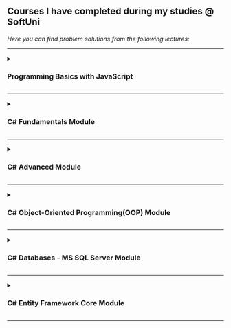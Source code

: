 <h2>Courses I have completed during my studies @ SoftUni</h2>
<em> Here you can find problem solutions from the following lectures:</em>

***
 <details>
 <summary><h3>Programming Basics with JavaScript</summary>
  
 1. [**First Steps In Coding - Labs and Exercises**](https://github.com/jvalkovv/SoftUniCSharpCourses/tree/main/Programming%20Basics%20with%20JavaScript/1.%20First%20Steps%20In%20Coding)
  2. [**Conditional Statements - Labs and Exercises**](https://github.com/jvalkovv/SoftUniCSharpCourses/tree/main/Programming%20Basics%20with%20JavaScript/2.%20Conditional%20Statements)
  3. [**Conditional Statements Advanced - Labs and Exercises**](https://github.com/jvalkovv/SoftUniCSharpCourses/tree/main/Programming%20Basics%20with%20JavaScript/3.%20Conditional%20Statements%20Advanced)
  4. [**For Loop - Labs and Exercises**](https://github.com/jvalkovv/SoftUniCSharpCourses/tree/main/Programming%20Basics%20with%20JavaScript/4.%20For%20Loop)
  5. [**While Loop - Labs and Exercises**](https://github.com/jvalkovv/SoftUniCSharpCourses/tree/main/Programming%20Basics%20with%20JavaScript/5.%20While%20Loop)
  6. [**Nested Loops - Labs and Exercises**](https://github.com/jvalkovv/SoftUniCSharpCourses/tree/main/Programming%20Basics%20with%20JavaScript/6.%20Nested%20Loops)
  
  </details>
  
***
 <details>
 <summary><h3>C# Fundamentals Module</summary>

1. [**Basic Syntax, Conditional Statements and Loops**](https://github.com/jvalkovv/SoftUniCSharpCourses/tree/main/C%23%20Fundamentals/1.%20Basic%20Syntax)
2. [**Data Types and Variables**](https://github.com/jvalkovv/SoftUniCSharpCourses/tree/main/C%23%20Fundamentals/2.%20Data%20Types%20and%20Variables)
3. [**Arrays**](https://github.com/jvalkovv/SoftUniCSharpCourses/tree/main/C%23%20Fundamentals/3.%20Arrays)
4. [**Methods**](https://github.com/jvalkovv/SoftUniCSharpCourses/tree/main/C%23%20Fundamentals/4.%20Methods)
5. [**Lists**](https://github.com/jvalkovv/SoftUniCSharpCourses/tree/main/C%23%20Fundamentals/5.%20List)
6. [**Objects and Classes**](https://github.com/jvalkovv/SoftUniCSharpCourses/tree/main/C%23%20Fundamentals/6.%20Objects%20and%20Classes)
7. [**Associative Arrays**](https://github.com/jvalkovv/SoftUniCSharpCourses/tree/main/C%23%20Fundamentals/7.%20Associative%20Arrays)
8. [**Text Processing**](https://github.com/jvalkovv/SoftUniCSharpCourses/tree/main/C%23%20Fundamentals/8.%20Text%20Processing)
9. [**Regular Expressions**](https://github.com/jvalkovv/SoftUniCSharpCourses/tree/main/C%23%20Fundamentals/9.%20Regular%20Expressions)

  </details>
  
***
 <details>
 <summary><h3>C# Advanced Module</summary>
 
 1. [**Stacks and Queues - Labs and Exercises**](https://github.com/jvalkovv/SoftUniCSharpCourses/tree/main/C%23%20Advanced/1.%20Stacks%20and%20Queues)
 
  </details>
  
***
 <details>
 <summary><h3>C# Object-Oriented Programming(OOP) Module</summary>
  
 1. [**Inheritance - Labs and Exercises**](https://github.com/jvalkovv/SoftUniCSharpCourses/tree/main/C%23%20OOP/01.Inheritance)
 2. [**Encapsulation - Labs and Exercises**](https://github.com/jvalkovv/SoftUniCSharpCourses/tree/main/C%23%20OOP/02.Encapsulation)
 3. [**Interfaces and Abstraction - Labs and Exercise**](https://github.com/jvalkovv/SoftUniCSharpCourses/tree/main/C%23%20OOP/03.Interfaces%20and%20Abstraction)
 4. [**Polymorphism - Labs and Exercises**](https://github.com/jvalkovv/SoftUniCSharpCourses/tree/main/C%23%20OOP/04.Polymorphism)
 5. [**Exceptions and Error Handling - Lab**](https://github.com/jvalkovv/SoftUniCSharpCourses/tree/main/C%23%20OOP/05.Exceptions%20and%20Error%20Handling)
 6. [**Reflection and Attributes - Labs and Exercise**](https://github.com/jvalkovv/SoftUniCSharpCourses/tree/main/C%23%20OOP/06.Reflection%20and%20Attributes)
 7. [**Unit Testing - Labs and Exercises**](https://github.com/jvalkovv/SoftUniCSharpCourses/tree/main/C%23%20OOP/07.Unit%20Testing)
 
 </details>
    
***    
 <details>
 <summary><h3> C# Databases - MS SQL Server Module</summary>
  
 1. [**Databases Introduction**](https://github.com/jvalkovv/SoftUniCSharpCourses/tree/main/C%23%20Databases%20MSSQL%20Server/1.%20Databases%20Introduction)
 2. [**Create, Read, Update and Delete(CRUD)**](https://github.com/jvalkovv/SoftUniCSharpCourses/tree/main/C%23%20Databases%20MSSQL%20Server/2.%20CRUD%20-%20Exercises)
 3. [**Table Relations**](https://github.com/jvalkovv/SoftUniCSharpCourses/tree/main/C%23%20Databases%20MSSQL%20Server/3.%20Table%20Relations%20-%20Exercises)
 4. [**Built-in Functions**](https://github.com/jvalkovv/SoftUniCSharpCourses/tree/main/C%23%20Databases%20MSSQL%20Server/4.%20Built-in%20Functions)
 5. [**Subqueries and Joins**](https://github.com/jvalkovv/SoftUniCSharpCourses/tree/main/C%23%20Databases%20MSSQL%20Server/5.%20Subqueries%20and%20Joins)
 6. [**Indices and Data Aggregation**](https://github.com/jvalkovv/SoftUniCSharpCourses/tree/main/C%23%20Databases%20MSSQL%20Server/6.%20Indices%20and%20Data%20Aggregation)
    </details>
    
    ***
 <details>
 <summary><h3> C# Entity Framework Core Module</summary>
  
 2. [**Entity Relations**](https://github.com/jvalkovv/SoftUniCSharpCourses/tree/main/C%23%20Entity%20Framework%20Core/02.%20Entity%20Relations)
 3. [**LINQ**](https://github.com/jvalkovv/SoftUniCSharpCourses/tree/main/C%23%20Entity%20Framework%20Core/03.%20LINQ)
 4. [**Advanced Queruing**](https://github.com/jvalkovv/SoftUniCSharpCourses/tree/main/C%23%20Entity%20Framework%20Core/04.%20Advanced%20Queruing)
 5. [**JavaScript Object Notation - JSON**](https://github.com/jvalkovv/SoftUniCSharpCourses/tree/main/C%23%20Entity%20Framework%20Core/05.%20JavaScript%20Object%20Notation%20-%20JSON)
 6. [**Extensible Markup Language - XML**](https://github.com/jvalkovv/SoftUniCSharpCourses/tree/main/C%23%20Entity%20Framework%20Core/06.%20Extensible%20Markup%20Language%20-%20XML)
    </details>
    
    ***
